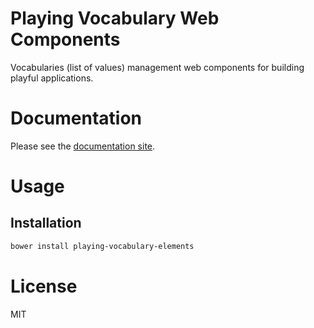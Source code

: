 Playing Vocabulary Web Components
=================================

Vocabularies (list of values) management web components for building playful applications.

# Documentation

Please see the [documentation site](https://playingio.github.io).

# Usage

## Installation

```bash
bower install playing-vocabulary-elements
```

# License

MIT
